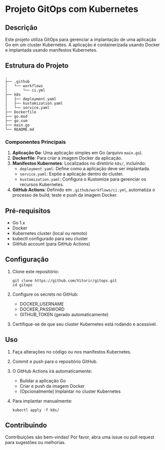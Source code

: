 # Projeto GitOps com Kubernetes
## Descrição

Este projeto utiliza GitOps para gerenciar a implantação de uma aplicação Go em um cluster Kubernetes. A aplicação é containerizada usando Docker e implantada usando manifestos Kubernetes.

## Estrutura do Projeto
```
.
├── .github
│   └── workflows
│       └── ci.yml
├── k8s
│   ├── deployment.yaml
│   ├── kustomization.yaml
│   └── service.yaml
├── Dockerfile
├── go.mod
├── go.sum
├── main.go
└── README.md
```

### Componentes Principais

1. **Aplicação Go**: Uma aplicação simples em Go (arquivo `main.go`).
2. **Dockerfile**: Para criar a imagem Docker da aplicação.
3. **Manifestos Kubernetes**: Localizados no diretório `k8s/`, incluindo:
   - `deployment.yaml`: Define como a aplicação deve ser implantada.
   - `service.yaml`: Expõe a aplicação dentro do cluster.
   - `kustomization.yaml`: Configura o Kustomize para gerenciar os recursos Kubernetes.
4. **GitHub Actions**: Definido em `.github/workflows/ci.yml`, automatiza o processo de build, teste e push da imagem Docker.

## Pré-requisitos

- Go 1.x
- Docker
- Kubernetes cluster (local ou remoto)
- kubectl configurado para seu cluster
- GitHub account (para GitHub Actions)

## Configuração

1. Clone este repositório:
   ```
   git clone https://github.com/Vitorir/gitops.git
   cd gitops
   ```

2. Configure os secrets no GitHub:
   - DOCKER_USERNAME
   - DOCKER_PASSWORD
   - GITHUB_TOKEN (gerado automaticamente)

3. Certifique-se de que seu cluster Kubernetes está rodando e acessível.

## Uso

1. Faça alterações no código ou nos manifestos Kubernetes.
2. Commit e push para o repositório GitHub.
3. O GitHub Actions irá automaticamente:
   - Buildar a aplicação Go
   - Criar e push da imagem Docker
   - (Opcionalmente) Implantar no cluster Kubernetes

4. Para implantar manualmente:
   ```
   kubectl apply -f k8s/
   ```

## Contribuindo

Contribuições são bem-vindas! Por favor, abra uma issue ou pull request para sugestões ou melhorias.
